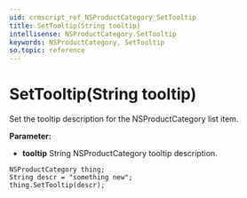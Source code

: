 ```yaml
---
uid: crmscript_ref_NSProductCategory_SetTooltip
title: SetTooltip(String tooltip)
intellisense: NSProductCategory.SetTooltip
keywords: NSProductCategory, SetTooltip
so.topic: reference
---
```


# SetTooltip(String tooltip)

Set the tooltip description for the NSProductCategory list item.

**Parameter:** 
 - **tooltip** String NSProductCategory tooltip description.

```crmscript
NSProductCategory thing;
String descr = "something new";
thing.SetTooltip(descr);
```

